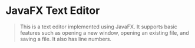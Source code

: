 # JavaFX Text Editor

> This is a text editor implemented using JavaFX. It supports basic features such as opening a new window, opening an existing file, and saving a file. It also has line numbers.